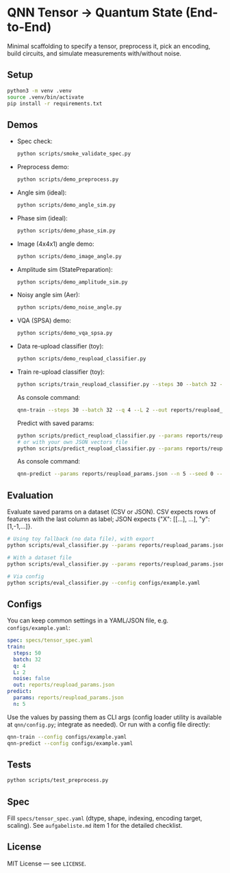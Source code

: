 # QNN Tensor → Quantum State (End-to-End)

Minimal scaffolding to specify a tensor, preprocess it, pick an encoding, build circuits, and simulate measurements with/without noise.

## Setup

```zsh
python3 -m venv .venv
source .venv/bin/activate
pip install -r requirements.txt
```

## Demos

- Spec check:
  ```zsh
  python scripts/smoke_validate_spec.py
  ```
- Preprocess demo:
  ```zsh
  python scripts/demo_preprocess.py
  ```
- Angle sim (ideal):
  ```zsh
  python scripts/demo_angle_sim.py
  ```
- Phase sim (ideal):
  ```zsh
  python scripts/demo_phase_sim.py
  ```
- Image (4x4x1) angle demo:
  ```zsh
  python scripts/demo_image_angle.py
  ```
- Amplitude sim (StatePreparation):
  ```zsh
  python scripts/demo_amplitude_sim.py
  ```
- Noisy angle sim (Aer):
  ```zsh
  python scripts/demo_noise_angle.py
  ```
- VQA (SPSA) demo:
  ```zsh
  python scripts/demo_vqa_spsa.py
  ```
- Data re-upload classifier (toy):
  ```zsh
  python scripts/demo_reupload_classifier.py
  ```
- Train re-upload classifier (toy):
  ```zsh
  python scripts/train_reupload_classifier.py --steps 30 --batch 32 --q 4 --L 2 --out reports/reupload_params.json --seed 0
  ```
  As console command:
  ```zsh
  qnn-train --steps 30 --batch 32 --q 4 --L 2 --out reports/reupload_params.json --seed 0
  ```
  Predict with saved params:
  ```zsh
  python scripts/predict_reupload_classifier.py --params reports/reupload_params.json --n 5 --seed 0 --export reports/predict.json
  # or with your own JSON vectors file
  python scripts/predict_reupload_classifier.py --params reports/reupload_params.json --input path/to/vectors.json --export reports/predict.csv
  ```
  As console command:
  ```zsh
  qnn-predict --params reports/reupload_params.json --n 5 --seed 0 --export reports/predict.json
  ```

## Evaluation

Evaluate saved params on a dataset (CSV or JSON). CSV expects rows of features with the last column as label; JSON expects {"X": [[...], ...], "y": [1,-1,...]}.

```zsh
# Using toy fallback (no data file), with export
python scripts/eval_classifier.py --params reports/reupload_params.json --seed 0 --export reports/eval.json

# With a dataset file
python scripts/eval_classifier.py --params reports/reupload_params.json --data path/to/data.csv --export reports/eval.csv

# Via config
python scripts/eval_classifier.py --config configs/example.yaml
```

## Configs

You can keep common settings in a YAML/JSON file, e.g. `configs/example.yaml`:

```yaml
spec: specs/tensor_spec.yaml
train:
  steps: 50
  batch: 32
  q: 4
  L: 2
  noise: false
  out: reports/reupload_params.json
predict:
  params: reports/reupload_params.json
  n: 5
```
Use the values by passing them as CLI args (config loader utility is available at `qnn/config.py`; integrate as needed).
Or run with a config file directly:

```zsh
qnn-train --config configs/example.yaml
qnn-predict --config configs/example.yaml
```

## Tests

```zsh
python scripts/test_preprocess.py
```

## Spec
Fill `specs/tensor_spec.yaml` (dtype, shape, indexing, encoding target, scaling). See `aufgabeliste.md` item 1 for the detailed checklist.

## License

MIT License — see `LICENSE`.
